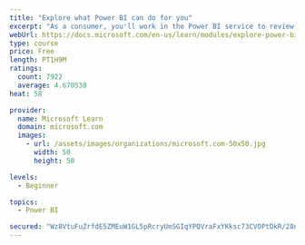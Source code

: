 ```yaml
---
title: "Explore what Power BI can do for you"
excerpt: "As a consumer, you'll work in the Power BI service to review and interact with content that has been shared with you. This module provides the foundational information that you need to work effectively in the Power BI service."
webUrl: https://docs.microsoft.com/en-us/learn/modules/explore-power-bi-service/
type: course
price: Free
length: PT1H9M
ratings:
  count: 7922
  average: 4.670538
heat: 58

provider:
  name: Microsoft Learn
  domain: microsoft.com
  images:
    - url: /assets/images/organizations/microsoft.com-50x50.jpg
      width: 50
      height: 50

levels:
  - Beginner

topics:
  - Power BI

secured: "Wz8VtuFuZrfdE5ZMEuW1GL5pRcryUmSGIqYPQVraFxYKksc73CVOPtDkR/28nhVP1awYsvHXlKnnRyhP7crhc4bDFkNujXMOFHJPgz3gXrYJbHBB6Nbj+GWC44cE/tmbihqEnJvrFmcPn47SblzWfPQ0FTNb8tFmnUy4R9rBaUp4AZEwCb0tqp8EUKsXVDaTO2cky5xEpP8ihXD0UzApAi4kb9CDUTgH6xwbMtkjFV2bMYROF3sydaPzmC/ICBWjcXGh2Vw3Z9cJrk2/KYT6E2LVdCWCrWMTMxh/IvHS/BitNix31Cl2N7OVy+Y/hXvJ5F3t6rbtunZWeq924cfGd6bnwjtWo7o4QYYCfigEdV/k2QRxzzpn32q9/3u5syy+TzxfYN7+hx7ki28n7dHyjyhmhsamblfENakWEweYhEI=;12wjCx7+c+wL7mBdk2a64A=="
---
```


